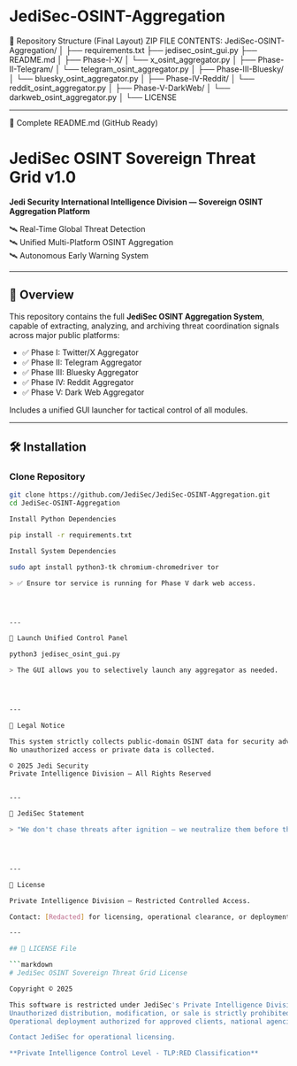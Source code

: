# JediSec-OSINT-Aggregation

🔧 Repository Structure (Final Layout)
ZIP FILE CONTENTS:
JediSec-OSINT-Aggregation/
│
├── requirements.txt
├── jedisec_osint_gui.py
├── README.md
│
├── Phase-I-X/
│   └── x_osint_aggregator.py
│
├── Phase-II-Telegram/
│   └── telegram_osint_aggregator.py
│
├── Phase-III-Bluesky/
│   └── bluesky_osint_aggregator.py
│
├── Phase-IV-Reddit/
│   └── reddit_osint_aggregator.py
│
├── Phase-V-DarkWeb/
│   └── darkweb_osint_aggregator.py
│
└── LICENSE


---

📝 Complete README.md (GitHub Ready)

# JediSec OSINT Sovereign Threat Grid v1.0

**Jedi Security International Intelligence Division — Sovereign OSINT Aggregation Platform**

🛰 Real-Time Global Threat Detection  
🛰 Unified Multi-Platform OSINT Aggregation  
🛰 Autonomous Early Warning System

---

## 🎯 Overview

This repository contains the full **JediSec OSINT Aggregation System**, capable of extracting, analyzing, and archiving threat coordination signals across major public platforms:

- ✅ Phase I: Twitter/X Aggregator
- ✅ Phase II: Telegram Aggregator
- ✅ Phase III: Bluesky Aggregator
- ✅ Phase IV: Reddit Aggregator
- ✅ Phase V: Dark Web Aggregator

Includes a unified GUI launcher for tactical control of all modules.

---

## 🛠 Installation

### Clone Repository

```bash
git clone https://github.com/JediSec/JediSec-OSINT-Aggregation.git
cd JediSec-OSINT-Aggregation

Install Python Dependencies

pip install -r requirements.txt

Install System Dependencies

sudo apt install python3-tk chromium-chromedriver tor

> ✅ Ensure tor service is running for Phase V dark web access.




---

🚀 Launch Unified Control Panel

python3 jedisec_osint_gui.py

> The GUI allows you to selectively launch any aggregator as needed.




---

🔐 Legal Notice

This system strictly collects public-domain OSINT data for security advisory and lawful reporting only.
No unauthorized access or private data is collected.

© 2025 Jedi Security
Private Intelligence Division — All Rights Reserved


---

🖤 JediSec Statement

> "We don't chase threats after ignition — we neutralize them before they're born."




---

📜 License

Private Intelligence Division — Restricted Controlled Access.

Contact: [Redacted] for licensing, operational clearance, or deployment contracts.

---

## 📄 LICENSE File

```markdown
# JediSec OSINT Sovereign Threat Grid License

Copyright © 2025

This software is restricted under JediSec's Private Intelligence Division protocols.  
Unauthorized distribution, modification, or sale is strictly prohibited.  
Operational deployment authorized for approved clients, national agencies, or private sector sovereign security engagements only.

Contact JediSec for operational licensing.

**Private Intelligence Control Level - TLP:RED Classification**
